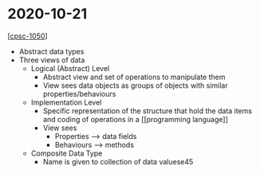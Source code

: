 # 2020-10-21

[[cpsc-1050]]

- Abstract data types
- Three views of data
  - Logical (Abstract) Level
    - Abstract view and set of operations to manipulate them
    - View sees data objects as groups of objects with similar properties/behaviours
  - Implementation Level
    - Specific representation of the structure that hold the data items and coding of operations in a [[programming language]]
    - View sees
      - Properties --> data fields
      - Behaviours --> methods
  - Composite Data Type
    - Name is given to collection of data valuese45

[//begin]: # "Autogenerated link references for markdown compatibility"
[cpsc-1050]: cpsc-1050 "CPSC 1050 - Introduction to Computer Science"
[programming-language]: programming-language "Programming Language"
[//end]: # "Autogenerated link references"